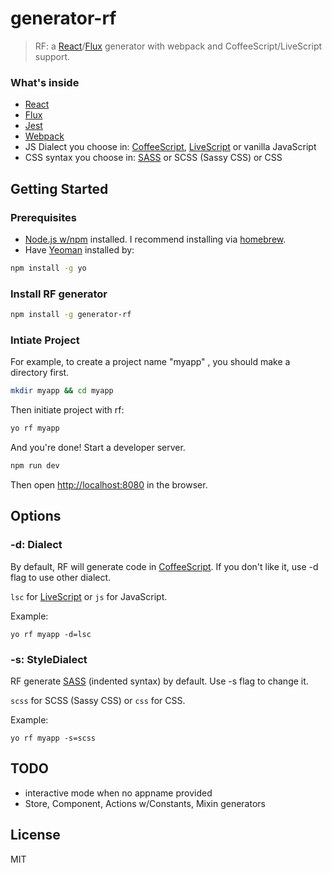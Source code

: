 # generator-rf

> RF: a [React](http://facebook.github.io/react/)/[Flux](http://facebook.github.io/flux/) generator with webpack and CoffeeScript/LiveScript support.

### What's inside
* [React](http://facebook.github.io/react/)
* [Flux](http://facebook.github.io/flux/)
* [Jest](http://facebook.github.io/jest)
* [Webpack](http://webpack.github.io/)
* JS Dialect you choose in: [CoffeeScript](http://coffeescript.org/), [LiveScript](http://livescript.net) or vanilla JavaScript
* CSS syntax you choose in: [SASS](http://sass-lang.com/) or SCSS (Sassy CSS) or CSS

## Getting Started

### Prerequisites

* [Node.js w/npm](http://nodejs.org/) installed. I recommend installing via [homebrew](http://brew.sh/).
* Have [Yeoman](http://yeoman.io) installed by:

```bash
npm install -g yo
```
### Install RF generator

```bash
npm install -g generator-rf
```

### Intiate Project

For example, to create a project name "myapp" , you should make a directory
first.

```bash
mkdir myapp && cd myapp
```

Then initiate project with rf:

```bash
yo rf myapp
```

And you're done! Start a developer server.

```bash
npm run dev
```

Then open [http://localhost:8080](http://localhost:8080) in the browser.

## Options

### -d: Dialect

By default, RF will generate code in [CoffeeScript](http://coffeescript.org/). If you don't like it, use -d flag to use other dialect.

`lsc` for [LiveScript](http://livescript.net) or `js` for JavaScript.

Example:

    yo rf myapp -d=lsc

### -s: StyleDialect
RF generate [SASS](http://sass-lang.com/) (indented syntax) by default. Use -s flag to change it.

`scss` for SCSS (Sassy CSS) or `css` for CSS.

Example:

    yo rf myapp -s=scss


## TODO
* interactive mode when no appname provided
* Store, Component, Actions w/Constants, Mixin generators

## License

MIT
